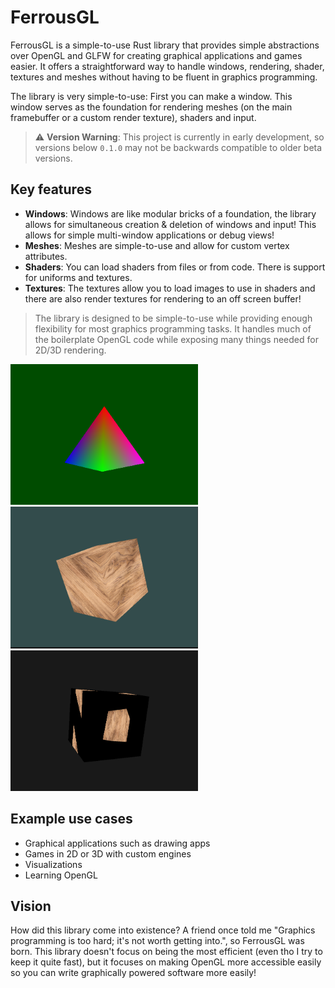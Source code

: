 # FerrousGL
FerrousGL is a simple-to-use Rust library that provides simple abstractions over OpenGL and GLFW for creating graphical applications and games easier. It offers a straightforward way to handle windows, rendering, shader, textures and meshes without having to be fluent in graphics programming.

The library is very simple-to-use: First you can make a window. This window serves as the foundation for rendering meshes (on the main framebuffer or a custom render texture), shaders and input.

> ⚠️ **Version Warning**: This project is currently in early development, so versions below `0.1.0` may not be backwards compatible to older beta versions.

## Key features
- **Windows**: Windows are like modular bricks of a foundation, the library allows for simultaneous creation & deletion of windows and input! This allows for simple multi-window applications or debug views!
- **Meshes**: Meshes are simple-to-use and allow for custom vertex attributes.
- **Shaders**: You can load shaders from files or from code. There is support for uniforms and textures.
- **Textures**: The textures allow you to load images to use in shaders and there are also render textures for rendering to an off screen buffer!

> The library is designed to be simple-to-use while providing enough flexibility for most graphics programming tasks. It handles much of the boilerplate OpenGL code while exposing many things needed for 2D/3D rendering.

<img src="./screenshots/colored_pyramid.png" alt="A colored pyramid" title="A colored pyramid" width="300">
<img src="./screenshots/textured_cube.png" alt="A wood textured cube" title="A wood textured cube" width="300">
<img src="./screenshots/offscreen_rendering.png" alt="A rotating cube showcasing offscreen rendering." title="A rotating cube showcasing offscreen rendering." width="300">

## Example use cases
- Graphical applications such as drawing apps
- Games in 2D or 3D with custom engines
- Visualizations
- Learning OpenGL

## Vision
How did this library come into existence? A friend once told me "Graphics programming is too hard; it's not worth getting into.", so FerrousGL was born. This library doesn't focus on being the most efficient (even tho I try to keep it quite fast), but it focuses on making OpenGL more accessible easily so you can write graphically powered software more easily!
